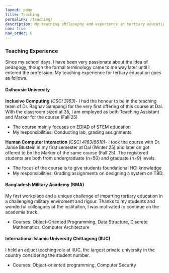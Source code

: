```yaml
---
layout: page
title: Teaching
permalink: /teaching/
description: My teaching philosophy and experience in tertiary education.
nav: true
nav_order: 6
---
```


### Teaching Experience

Since my school days, I have been very passionate about the idea of pedagogy, though the formal terminology came to me way later until I entered the profession. My teaching experience for tertiary education goes as follows.

#### Dalhousie University

**Inclusive Computing** *(CSCI 3163)*- I had the honour to be in the teaching team of Dr. Raghav Sampangi for the very first offering of this course at Dal. With the classroom sized at 35, I am employed as both Teaching Assistant and Marker for the course (Fall'25)
- The course mainly focuses on EDIAD of STEM education
- My responsibilities: Conducting lab, grading assignments

**Human Computer Interaction** *(CSCI 4163/6610)*- I took the course with Dr. Jamie Blustein in my first semester at Dal (Winter'25) and later on got offered to be the Marker of the same course (Fall'25). The registered students are both from undergraduate (n=50) and graduate (n=9) levels.
- The focus of the course is to give students foundational HCI knowledge
- My responsibilities: Grading assignments on designing a system on TBD.

#### Bangladesh Military Academy (BMA)

My first workplace and a unique challenge of imparting tertiary education in a challenging military enviroment and rigour. Thanks to my students and wonderful colleagues of the instituiton, I was motivated to continue on the academia track.
- Courses: Object-Oriented Programming, Data Structure, Discrete Mathematics, Computer Architecture

#### International Islamic University Chittagong (IIUC)

I held an adjuct teaching role at IIUC, the largest private university in the country considering the student number.
- Courses: Object-oriented programming, Computer Security